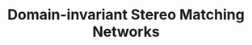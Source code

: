 ---
title: "Domain-invariant Stereo Matching Networks"
year: 2020
pdf_url: "publications/2020/ECCV2020-1.pdf"
category: "vision"
author_list: "Feihu Zhang, Xiaojuan Qi, Ruigang Yang, Victor Adrian Prisacariu, Benjamin Wah, Philip H.S. Torr"
grant: "MURI"
pub_in: "European Conference on Computer Vision (ECCV), 2020"
---